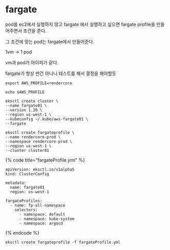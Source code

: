 # fargate

pod를 ec2에서 실행하지 않고 fargate 에서 실행하고 싶으면 fargate profile을 만들어주면서 조건을 준다. 

그 조건에 맞는 pod는 fargate에서 만들어준다.  

1vm -&gt; 1 pod 

vm과 pod가 아이피가 같다. 

fargate가 항상 싼건 아니니 테스트를 해서 결정을 해야할듯  

```text
export AWS_PROFILE=rendercore

echo $AWS_PROFILE

eksctl create cluster \
--name fargate01 \
--version 1.20 \
--region us-west-1 \
--kubeconfig ~/.kube/aws-fargate01 \
--fargate
```

```text
eksctl create fargateprofile \
--name rendercore-prod \
--namespace rendercore-prod \
--region us-west-1 \
--cluster cluster01
```



{% code title="fargateProfile.yml" %}
```text
apiVersion: eksctl.io/v1alpha5
kind: ClusterConfig

metadata:
  name: fargate01
  region: us-west-1

fargateProfiles:
  - name: fp-all-namespace
    selectors:
      - namespace: default
      - namespace: kube-system
      - namespace: argocd
```
{% endcode %}

```text
eksctl create fargateprofile -f fargateProfile.yml
```

